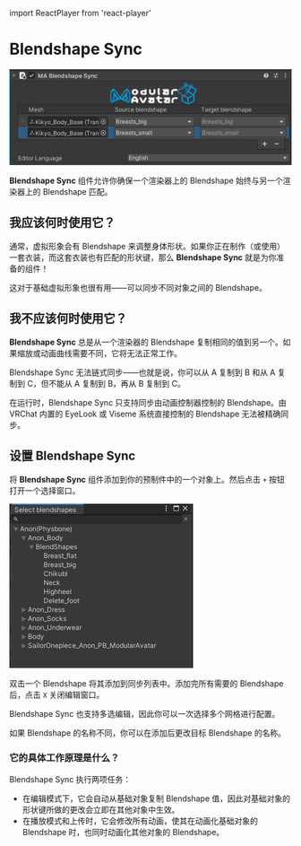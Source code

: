 ﻿import ReactPlayer from 'react-player'

# Blendshape Sync

![Blendshape Sync](blendshape-sync.png)

**Blendshape Sync** 组件允许你确保一个渲染器上的 Blendshape 始终与另一个渲染器上的 Blendshape 匹配。

<ReactPlayer controls muted loop playsinline url='/img/blendshape-sync.mp4' />

## 我应该何时使用它？

通常，虚拟形象会有 Blendshape 来调整身体形状。如果你正在制作（或使用）一套衣装，而这套衣装也有匹配的形状键，那么 **Blendshape Sync** 就是为你准备的组件！

这对于基础虚拟形象也很有用——可以同步不同对象之间的 Blendshape。

## 我不应该何时使用它？

**Blendshape Sync** 总是从一个渲染器的 Blendshape 复制相同的值到另一个。如果缩放或动画曲线需要不同，它将无法正常工作。

Blendshape Sync 无法链式同步——也就是说，你可以从 A 复制到 B 和从 A 复制到 C，但不能从 A 复制到 B，再从 B 复制到 C。

在运行时，Blendshape Sync 只支持同步由动画控制器控制的 Blendshape。由 VRChat 内置的 EyeLook 或 Viseme 系统直接控制的 Blendshape 无法被精确同步。

## 设置 Blendshape Sync

将 **Blendshape Sync** 组件添加到你的预制件中的一个对象上。然后点击 `+` 按钮打开一个选择窗口。

![Selection window](blendshape-select-1.png)

双击一个 Blendshape 将其添加到同步列表中。添加完所有需要的 Blendshape 后，点击 `X` 关闭编辑窗口。

Blendshape Sync 也支持多选编辑，因此你可以一次选择多个网格进行配置。

如果 Blendshape 的名称不同，你可以在添加后更改目标 Blendshape 的名称。

### 它的具体工作原理是什么？

Blendshape Sync 执行两项任务：

* 在编辑模式下，它会自动从基础对象复制 Blendshape 值，因此对基础对象的形状键所做的更改会立即在其他对象中生效。
* 在播放模式和上传时，它会修改所有动画，使其在动画化基础对象的 Blendshape 时，也同时动画化其他对象的 Blendshape。